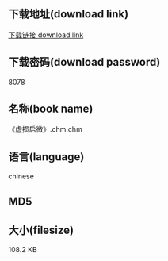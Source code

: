 ## 下载地址(download link)
[下载链接 download link](https://tutu365.netlify.app/?s=%E3%80%8A%E8%99%9A%E6%8D%9F%E5%90%AF%E5%BE%AE%E3%80%8B.chm)

## 下载密码(download password)
8078

## 名称(book name)
《虚损启微》.chm.chm

## 语言(language)
chinese

## MD5


## 大小(filesize)
108.2 KB
